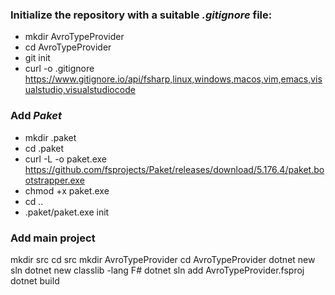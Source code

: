 ### Initialize the repository with a suitable _.gitignore_ file:

- mkdir AvroTypeProvider
- cd AvroTypeProvider
- git init
- curl -o .gitignore https://www.gitignore.io/api/fsharp,linux,windows,macos,vim,emacs,visualstudio,visualstudiocode

### Add _Paket_ 

- mkdir .paket
- cd .paket
- curl -L -o paket.exe https://github.com/fsprojects/Paket/releases/download/5.176.4/paket.bootstrapper.exe
- chmod +x paket.exe
- cd ..
- .paket/paket.exe init

### Add main project

mkdir src
cd src
mkdir AvroTypeProvider
cd AvroTypeProvider
dotnet new sln
dotnet new classlib -lang F#
dotnet sln add AvroTypeProvider.fsproj
dotnet build